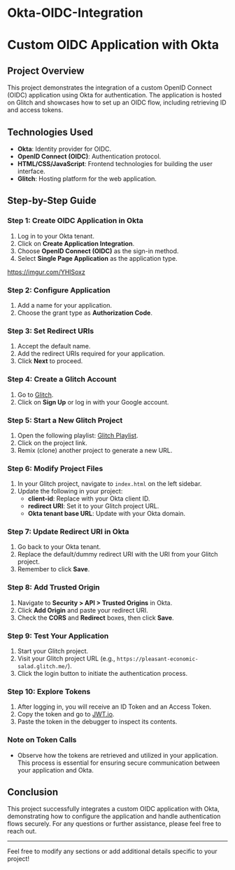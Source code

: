 # Okta-OIDC-Integration
# Custom OIDC Application with Okta

## Project Overview

This project demonstrates the integration of a custom OpenID Connect (OIDC) application using Okta for authentication. The application is hosted on Glitch and showcases how to set up an OIDC flow, including retrieving ID and access tokens.

## Technologies Used
- **Okta**: Identity provider for OIDC.
- **OpenID Connect (OIDC)**: Authentication protocol.
- **HTML/CSS/JavaScript**: Frontend technologies for building the user interface.
- **Glitch**: Hosting platform for the web application.

## Step-by-Step Guide

### Step 1: Create OIDC Application in Okta
1. Log in to your Okta tenant.
2. Click on **Create Application Integration**.
3. Choose **OpenID Connect (OIDC)** as the sign-in method.
4. Select **Single Page Application** as the application type.

https://imgur.com/YHlSoxz

### Step 2: Configure Application
1. Add a name for your application.
2. Choose the grant type as **Authorization Code**.

### Step 3: Set Redirect URIs
1. Accept the default name.
2. Add the redirect URIs required for your application.
3. Click **Next** to proceed.

### Step 4: Create a Glitch Account
1. Go to [Glitch](https://glitch.me).
2. Click on **Sign Up** or log in with your Google account.

### Step 5: Start a New Glitch Project
1. Open the following playlist: [Glitch Playlist](https://glitch.com/search?q=military-rounded-fabrosaurus).
2. Click on the project link.
3. Remix (clone) another project to generate a new URL.

### Step 6: Modify Project Files
1. In your Glitch project, navigate to `index.html` on the left sidebar.
2. Update the following in your project:
   - **client-id**: Replace with your Okta client ID.
   - **redirect URI**: Set it to your Glitch project URL.
   - **Okta tenant base URL**: Update with your Okta domain.

### Step 7: Update Redirect URI in Okta
1. Go back to your Okta tenant.
2. Replace the default/dummy redirect URI with the URI from your Glitch project.
3. Remember to click **Save**.

### Step 8: Add Trusted Origin
1. Navigate to **Security > API > Trusted Origins** in Okta.
2. Click **Add Origin** and paste your redirect URI.
3. Check the **CORS** and **Redirect** boxes, then click **Save**.

### Step 9: Test Your Application
1. Start your Glitch project.
2. Visit your Glitch project URL (e.g., `https://pleasant-economic-salad.glitch.me/`).
3. Click the login button to initiate the authentication process.

### Step 10: Explore Tokens
1. After logging in, you will receive an ID Token and an Access Token.
2. Copy the token and go to [JWT.io](https://jwt.io).
3. Paste the token in the debugger to inspect its contents.

### Note on Token Calls
- Observe how the tokens are retrieved and utilized in your application. This process is essential for ensuring secure communication between your application and Okta.

## Conclusion
This project successfully integrates a custom OIDC application with Okta, demonstrating how to configure the application and handle authentication flows securely. For any questions or further assistance, please feel free to reach out.

---

Feel free to modify any sections or add additional details specific to your project!
